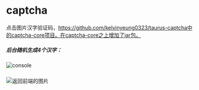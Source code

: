 
# captcha
点击图片汉字验证码，https://github.com/kelvinyeung0323/taurus-captcha中的captcha-core项目。在captcha-core之上增加了jar包。

##### 后台随机生成4个汉字：
![console](https:\\github.com\YuyaoYan\captcha\raw\master\readmeImg\console.jpg)

##### 
![返回前端的图片](https:\\github.com\YuyaoYan\captcha\raw\master\readmeImg\result.jpg)
